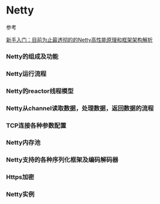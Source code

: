 # Netty

参考 

[新手入门：目前为止最透彻的的Netty高性能原理和框架架构解析](https://www.jianshu.com/p/f16698aa8be2?utm_source=oschina-app)

### Netty的组成及功能


### Netty运行流程


### Netty的reactor线程模型


### Netty从channel读取数据，处理数据，返回数据的流程


### TCP连接各种参数配置


### Netty内存池


### Netty支持的各种序列化框架及编码解码器


### Https加密


### Netty实例

